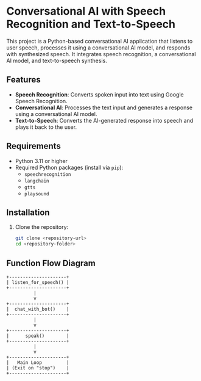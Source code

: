 # Conversational AI with Speech Recognition and Text-to-Speech

This project is a Python-based conversational AI application that listens to user speech, processes it using a conversational AI model, and responds with synthesized speech. It integrates speech recognition, a conversational AI model, and text-to-speech synthesis.

## Features

- **Speech Recognition**: Converts spoken input into text using Google Speech Recognition.
- **Conversational AI**: Processes the text input and generates a response using a conversational AI model.
- **Text-to-Speech**: Converts the AI-generated response into speech and plays it back to the user.

## Requirements

- Python 3.11 or higher
- Required Python packages (install via `pip`):
  - `speechrecognition`
  - `langchain`
  - `gtts`
  - `playsound`

## Installation

1. Clone the repository:

   ```bash
   git clone <repository-url>
   cd <repository-folder>
   ```

## Function Flow Diagram

```plaintext
+---------------------+
| listen_for_speech() |
+---------------------+
          |
          v
+---------------------+
|  chat_with_bot()    |
+---------------------+
          |
          v
+---------------------+
|      speak()        |
+---------------------+
          |
          v
+---------------------+
|   Main Loop         |
| (Exit on "stop")    |
+---------------------+
